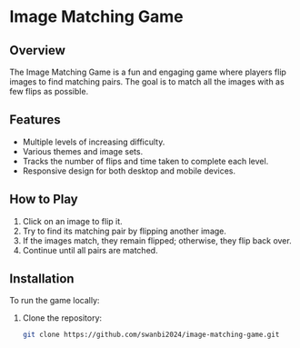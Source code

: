 # Image Matching Game

## Overview

The Image Matching Game is a fun and engaging game where players flip images to find matching pairs. The goal is to match all the images with as few flips as possible.

## Features

- Multiple levels of increasing difficulty.
- Various themes and image sets.
- Tracks the number of flips and time taken to complete each level.
- Responsive design for both desktop and mobile devices.

## How to Play

1. Click on an image to flip it.
2. Try to find its matching pair by flipping another image.
3. If the images match, they remain flipped; otherwise, they flip back over.
4. Continue until all pairs are matched.

## Installation

To run the game locally:

1. Clone the repository:
   ```bash
   git clone https://github.com/swanbi2024/image-matching-game.git
